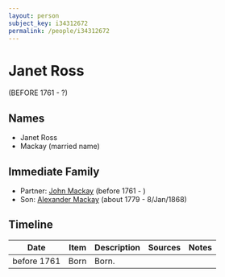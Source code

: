 ```yaml
---
layout: person
subject_key: i34312672
permalink: /people/i34312672
---
```


# Janet Ross
(BEFORE 1761 - ?)

## Names

* Janet Ross
* Mackay (married name)

## Immediate Family

* Partner: [John Mackay](./@97558120@-john-mackay-b1761-d.md) (before 1761 - )
* Son: [Alexander Mackay](./@3089092@-alexander-mackay-b1779-d1868-1-8.md) (about 1779 - 8/Jan/1868)

## Timeline

Date | Item | Description | Sources | Notes
---|---|---|---|---
before 1761 | Born | Born. |  | 

